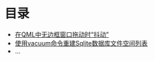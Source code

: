 # 目录
- [在QML中无边框窗口拖动时“抖动”](./dragging-frameless-window-jiggles-in-qml.md)
- [使用vacuum命令重建Sqlite数据库文件空间列表](./vacuum-command-rebuilds-the-sqlite-database-file.md)
- ...
